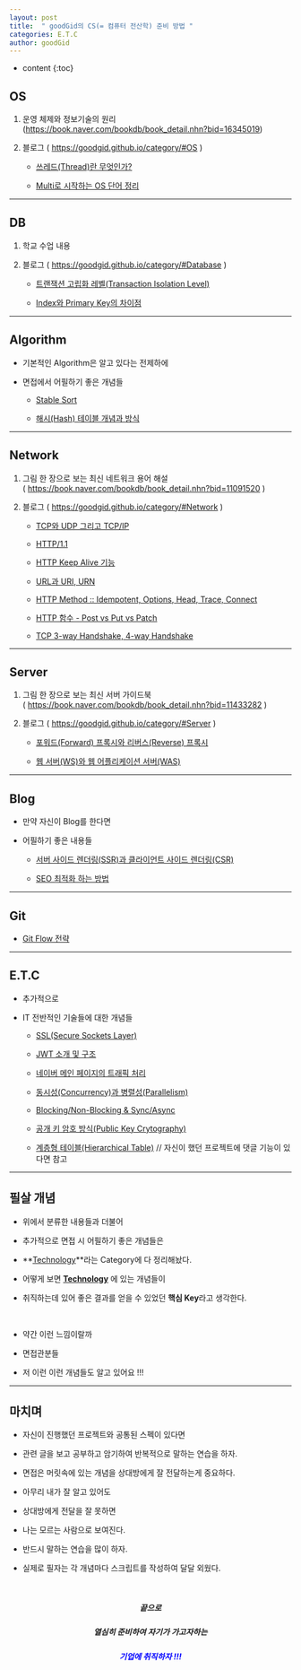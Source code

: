 ```yaml
---
layout: post
title:  " goodGid의 CS(= 컴퓨터 전산학) 준비 방법 "
categories: E.T.C
author: goodGid
---
```

* content
{:toc}

## OS

1. 운영 체제와 정보기술의 원리 <br> (https://book.naver.com/bookdb/book_detail.nhn?bid=16345019)

2. 블로그 ( https://goodgid.github.io/category/#OS )

    - [쓰레드(Thread)란 무엇인가?](https://goodgid.github.io/What-is-Thread/)

    - [Multi로 시작하는 OS 단어 정리](https://goodgid.github.io/OS-Start-From-Multi/)






---

## DB

1. 학교 수업 내용

2. 블로그 ( https://goodgid.github.io/category/#Database )

    - [트랜잭션 고립화 레벨(Transaction Isolation Level)](https://goodgid.github.io/Transaction-Isolation-Level/)

    - [Index와 Primary Key의 차이점](https://goodgid.github.io/Index-vs-Primary-Key/)

---

## Algorithm

* 기본적인 Algorithm은 알고 있다는 전제하에

* 면접에서 어필하기 좋은 개념들

    - [Stable Sort](https://goodgid.github.io/Stable-Sort/)

    - [해시(Hash) 테이블 개념과 방식](https://goodgid.github.io/Hash-Table/)

---

## Network

1. 그림 한 장으로 보는 최신 네트워크 용어 해설 <br> ( https://book.naver.com/bookdb/book_detail.nhn?bid=11091520 )

2. 블로그 ( https://goodgid.github.io/category/#Network )

    - [TCP와 UDP 그리고 TCP/IP](https://goodgid.github.io/TCP-UDP/)

    - [HTTP/1.1](https://goodgid.github.io/HTTP-1.1/)

    - [HTTP Keep Alive 기능](https://goodgid.github.io/HTTP-Keep-Alive/)

    - [URL과 URI, URN](https://goodgid.github.io/URL-URI-URN/)
    
    - [HTTP Method :: Idempotent, Options, Head, Trace, Connect](https://goodgid.github.io/REST-Method-Idempotent-Options-Head-Trace-Connect/)

    - [HTTP 함수 - Post vs Put vs Patch](https://goodgid.github.io/HTTP-Method-Post-vs-Put-vs-Patch/)

    - [TCP 3-way Handshake, 4-way Handshake](https://goodgid.github.io/TCP-IP-3Way-4Way/)

---

## Server

1. 그림 한 장으로 보는 최신 서버 가이드북 <br> ( https://book.naver.com/bookdb/book_detail.nhn?bid=11433282 )

2. 블로그 ( https://goodgid.github.io/category/#Server )

    - [포워드(Forward) 프록시와 리버스(Reverse) 프록시](https://goodgid.github.io/Forwad-Proxy-and-Reverse-Proxy/)

    - [웹 서버(WS)와 웹 어플리케이션 서버(WAS)](https://goodgid.github.io/WS-and-WAS/)

---

## Blog

* 만약 자신이 Blog를 한다면 

* 어필하기 좋은 내용들

    - [서버 사이드 렌더링(SSR)과 클라이언트 사이드 렌더링(CSR)](https://goodgid.github.io/Server-Side-Rendering-and-Client-Side-Rendering/)

    - [SEO 최적화 하는 방법](https://goodgid.github.io/SEO-Optimization/)

---

## Git

* [Git Flow 전략](https://goodgid.github.io/Git-Flow/)

---

## E.T.C

* 추가적으로

* IT 전반적인 기술들에 대한 개념들

    - [SSL(Secure Sockets Layer)](https://goodgid.github.io/TLS-SSL/)

    - [JWT 소개 및 구조](https://goodgid.github.io/JWT/)

    - [네이버 메인 페이지의 트래픽 처리](https://goodgid.github.io/Handling-traffic-on-the-Naver-main-page/)

    - [동시성(Concurrency)과 병렬성(Parallelism)](https://goodgid.github.io/Concurrency-vs-Paraleelism/)

    - [Blocking/Non-Blocking & Sync/Async](https://goodgid.github.io/Blocking-NonBlocking-Synchronous-Asynchronous/)

    - [공개 키 암호 방식(Public Key Crytography)](https://goodgid.github.io/Public-Key-Cryptography/)

    - [계층형 테이블(Hierarchical Table)](https://goodgid.github.io/DB-Hierarchical-Table/) // 자신이 했던 프로젝트에 댓글 기능이 있다면 참고

---

## 필살 개념

* 위에서 분류한 내용들과 더불어

* 추가적으로 면접 시 어필하기 좋은 개념들은

* **[Technology](https://goodgid.github.io/category/#Technology)**라는 Category에 다 정리해놨다.

* 어떻게 보면 **[Technology](https://goodgid.github.io/category/#Technology)** 에 있는 개념들이 

* 취직하는데 있어 좋은 결과를 얻을 수 있었던 **핵심 Key**라고 생각한다.

<br>

* 약간 이런 느낌이랄까

* 면접관분들 

* 저 이런 이런 개념들도 알고 있어요 !!! 

---

## 마치며

* 자신이 진행했던 프로젝트와 공통된 스펙이 있다면 

* 관련 글을 보고 공부하고 암기하여 반복적으로 말하는 연습을 하자.

* 면접은 머릿속에 있는 개념을 상대방에게 잘 전달하는게 중요하다.

* 아무리 내가 잘 알고 있어도

* 상대방에게 전달을 잘 못하면

* 나는 모르는 사람으로 보여진다.

* 반드시 말하는 연습을 많이 하자.

* 실제로 필자는 각 개념마다 스크립트를 작성하여 달달 외웠다.

<br>

<center> <h5> 끝으로 </h5> </center>

<center> <h5> 열심히 준비하여 자기가 가고자하는 </h5> </center>

<center> <h5 style="color: blue;"> 기업에 취직하자 !!!</h5> </center>